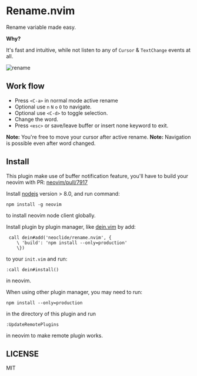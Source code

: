 # Rename.nvim

Rename variable made easy.

**Why?** 

It's fast and intuitive, while not listen to any of `Cursor` & `TextChange` events at all.

![rename](https://user-images.githubusercontent.com/251450/40627380-45a045e6-62f1-11e8-8317-06d3964f0a57.gif)

## Work flow

* Press `<C-a>` in normal mode active rename
* Optional use `n` `N` `o` `O` to navigate.
* Optional use `<C-d>` to toggle selection.
* Change the word.
* Press `<esc>` or save/leave buffer or insert none keyword to exit.

**Note:** You're free to move your cursor after active rename.
**Note:** Navigation is possible even after word changed.

## Install

This plugin make use of buffer notification feature, you'll have to build your
neovim with PR: [neovim/pull/7917](https://github.com/neovim/neovim/pull/7917)

Install [nodejs](http://nodejs.org/) version > 8.0, and run command:

    npm install -g neovim

to install neovim node client globally.

Install plugin by plugin manager, like [dein.vim](https://github.com/Shougo/dein.vim) by add:

``` vim
 call dein#add('neoclide/rename.nvim', {
    \ 'build': 'npm install --only=production'
    \})
```

to your `init.vim` and run:

``` vim
:call dein#install()
```

in neovim.

When using other plugin manager, you may need to run:

```
npm install --only=production
```

in the directory of this plugin and run

``` vim
:UpdateRemotePlugins
```

in neovim to make remote plugin works.

## LICENSE

MIT
